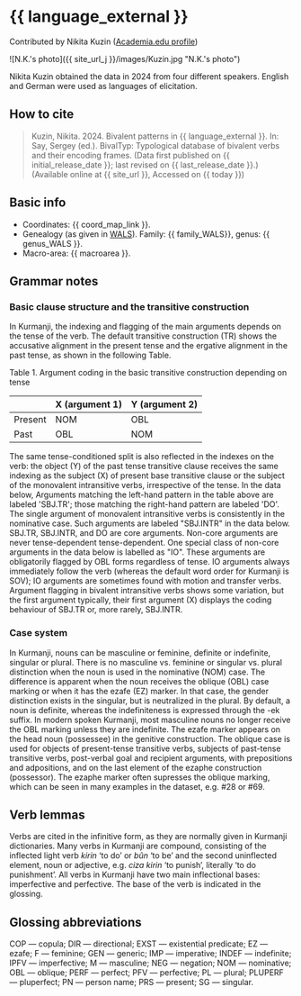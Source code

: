 # {{ language_external }}
Contributed by Nikita Kuzin ([Academia.edu profile](https://fu-berlin.academia.edu/NikitaKuzin))

![N.K.'s photo]({{ site_url_j }}/images/Kuzin.jpg "N.K.'s photo")

Nikita Kuzin obtained the data in 2024 from four different speakers. English and German were used as languages of elicitation.

## How to cite
> Kuzin, Nikita. 2024. Bivalent patterns in {{ language_external }}. 
> In: Say, Sergey (ed.). BivalTyp: Typological database of bivalent verbs and their encoding frames. 
> (Data first published on {{ initial_release_date }}; last revised on {{ last_release_date }}.) 
> (Available online at {{ site_url }}, Accessed on {{ today }})

## Basic info
- Coordinates: {{ coord_map_link }}.
- Genealogy (as given in [WALS](https://wals.info/)). Family: {{ family_WALS}}, genus: {{ genus_WALS }}.
- Macro-area: {{ macroarea }}.

## Grammar notes

### Basic clause structure and the transitive construction
In Kurmanji, the indexing and flagging of the main arguments depends on the tense of the verb. The default transitive construction (TR) shows the accusative alignment in the present tense and the ergative alignment in the past tense, as shown in the following Table.

Table 1. Argument coding in the basic transitive construction depending on tense

|         | X (argument 1) | Y (argument 2) |
| ------- | -------------- | -------------- |
| Present | NOM            | OBL            |
| Past    | OBL            | NOM            |

The same tense-conditioned split is also reflected in the indexes on the verb: the object (Y) of the past tense transitive clause receives the same indexing as the subject (X) of present base transitive clause or the subject of the monovalent intransitive verbs, irrespective of the tense. In the data below, Arguments matching the left-hand pattern in the table above are labeled 'SBJ.TR'; those matching the right-hand pattern are labeled 'DO'. The single argument of monovalent intransitive verbs is consistently in the nominative case. Such arguments are labeled "SBJ.INTR" in the data below.
SBJ.TR, SBJ.INTR, and DO are core arguments. Non-core arguments are never tense-dependent tense-dependent. One special class of non-core arguments in the data below is labelled as "IO". These arguments are obligatorily flagged by OBL forms regardless of tense. IO arguments always immediately follow the verb (whereas the default word order for Kurmanji is SOV); IO arguments are sometimes found with motion and transfer verbs. Argument flagging in bivalent intransitive verbs shows some variation, but the first argument typically, their first argument (X) displays the coding behaviour of SBJ.TR or, more rarely, SBJ.INTR. 

### Case system
In Kurmanji, nouns can be masculine or feminine, definite or indefinite, singular or plural. There is no masculine vs. feminine or singular vs. plural distinction when the noun is used in the nominative (NOM) case. The difference is apparent when the noun receives the oblique (OBL) case marking or when it has the ezafe (EZ) marker. In that case, the gender distinction exists in the singular, but is neutralized in the plural. By default, a noun is definite, whereas the indefiniteness is expressed through the -ek suffix. In modern spoken Kurmanji, most masculine nouns no longer receive the OBL marking unless they are indefinite. 
The ezafe marker appears on the head noun (possessee) in the genitive construction. The oblique case is used for objects of present-tense transitive verbs, subjects of past-tense transitive verbs, post-verbal goal and recipient arguments, with prepositions and adpositions, and on the last element of the ezaphe construction (possessor). 
The ezaphe marker often supresses the oblique marking, which can be seen in many examples in the dataset, e.g. #28 or #69.

## Verb lemmas
Verbs are cited in the infinitive form, as they are normally given in Kurmanji dictionaries. Many verbs in Kurmanji are compound, consisting of the inflected light verb *kirin* ‘to do’ or *bûn* ‘to be’ and the second uninflected element, noun or adjective, e.g. *ciza kirin* ‘to punish’, literally ‘to do punishment’. All verbs in Kurmanji have two main inflectional bases: imperfective and perfective. The base of the verb is indicated in the glossing.

## Glossing abbreviations
COP — copula; DIR — directional; EXST — existential predicate; EZ — ezafe; F — feminine; GEN — generic; IMP — imperative; INDEF — indefinite; IPFV — imperfective; M — masculine; NEG — negation; NOM — nominative; OBL — oblique; PERF — perfect; PFV — perfective; PL — plural; PLUPERF — pluperfect; PN — person name; PRS — present; SG — singular.
